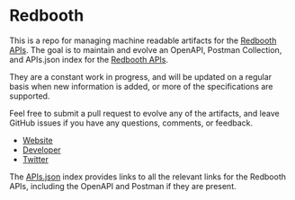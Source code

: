 # RedboothThis is a repo for managing machine readable artifacts for the [Redbooth APIs](https://redbooth.com). The goal is to maintain and evolve an OpenAPI, Postman Collection, and APIs.json index for the [Redbooth APIs](https://redbooth.com).They are a constant work in progress, and will be updated on a regular basis when new information is added, or more of the specifications are supported.Feel free to submit a pull request to evolve any of the artifacts, and leave GitHub issues if you have any questions, comments, or feedback.- [Website](https://redbooth.com)- [Developer](https://redbooth.com)- [Twitter](https://twitter.com/RedboothHQ)The [APIs.json](https://github.com/api-evangelist/redbooth/blob/master/apis.json) index provides links to all the relevant links for the Redbooth APIs, including the OpenAPI and Postman if they are present.